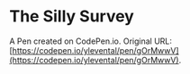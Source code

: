 # The Silly Survey

A Pen created on CodePen.io. Original URL: [https://codepen.io/ylevental/pen/gOrMwwV](https://codepen.io/ylevental/pen/gOrMwwV).


